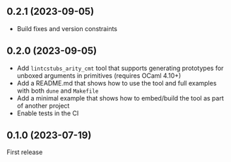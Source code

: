 ## 0.2.1 (2023-09-05)

* Build fixes and version constraints

## 0.2.0 (2023-09-05)

* Add `lintcstubs_arity_cmt` tool that supports generating prototypes for unboxed arguments in primitives (requires OCaml 4.10+)
* Add a README.md that shows how to use the tool and full examples with both `dune` and `Makefile`
* Add a minimal example that shows how to embed/build the tool as part of another project
* Enable tests in the CI

## 0.1.0 (2023-07-19)

First release
